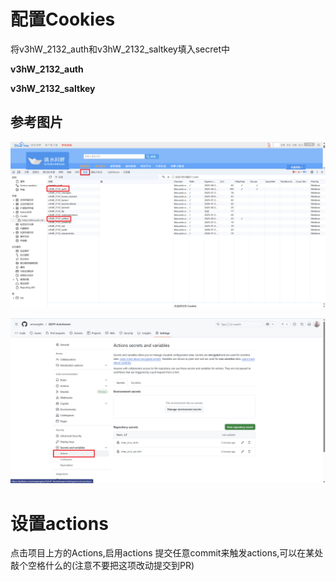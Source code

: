 # 配置Cookies

将v3hW_2132_auth和v3hW_2132_saltkey填入secret中

**v3hW_2132_auth**

**v3hW_2132_saltkey**

## 参考图片
![Cookies Screenshot](pic/QSHP.png)

![Secret](pic/secret.png)

# 设置actions
点击项目上方的Actions,启用actions
提交任意commit来触发actions,可以在某处敲个空格什么的(注意不要把这项改动提交到PR)
